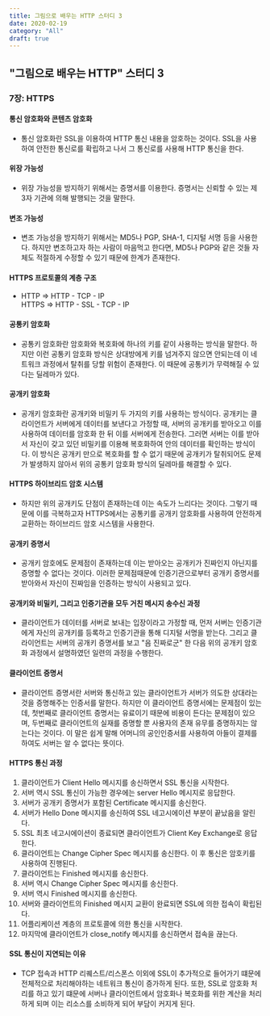 ```yaml
---
title: 그림으로 배우는 HTTP 스터디 3
date: 2020-02-19
category: "All"
draft: true
---
```


## "그림으로 배우는 HTTP" 스터디 3

### 7장: HTTPS

#### 통신 암호화와 콘텐츠 암호화

- 통신 암호화란 SSL을 이용하여 HTTP 통신 내용을 암호하는 것이다. SSL을 사용하여 안전한 통신로를 확립하고 나서 그 통신로를 사용해 HTTP 통신을 한다.

#### 위장 가능성  
  
- 위장 가능성을 방지하기 위해서는 증명서를 이용한다. 증명서는 신뢰할 수 있는 제 3자 기관에 의해 발행되는 것을 말한다.

#### 변조 가능성  
  
- 변조 가능성을 방지하기 위해서는 MD5나 PGP, SHA-1, 디지털 서명 등을 사용한다. 하지만 변조하고자 하는 사람이 마음먹고 한다면, MD5나 PGP와 같은 것들 자체도 적절하게 수정할 수 있기 때문에 한계가 존재한다.

#### HTTPS 프로토콜의 계층 구조  

- HTTP => HTTP - TCP - IP  
  HTTPS => HTTP - SSL - TCP - IP

#### 공통키 암호화  
  
- 공통키 암호화란 암호화와 복호화에 하나의 키를 같이 사용하는 방식을 말한다. 하지만 이런 공통키 암호화 방식은 상대방에게 키를 넘겨주지 않으면 안되는데 이 네트워크 과정에서 탈취를 당할 위험이 존재한다. 이 때문에 공통키가 무력해질 수 있다는 딜레마가 있다.

#### 공개키 암호화  
  
- 공개키 암호화란 공개키와 비밀키 두 가지의 키를 사용하는 방식이다. 공개키는 클라이언트가 서버에게 데이터를 보낸다고 가정할 때, 서버의 공개키를 받아오고 이를 사용하여 데이터를 암호화 한 뒤 이를 서버에게 전송한다. 그러면 서버는 이를 받아서 자신이 갖고 있던 비밀키를 이용해 복호화하여 안의 데이터를 확인하는 방식이다. 이 방식은 공개키 만으로 복호화를 할 수 없기 때문에 공개키가 탈취되어도 문제가 발생하지 않아서 위의 공통키 암호화 방식의 딜레마를 해결할 수 있다.

#### HTTPS 하이브리드 암호 시스템  
  
- 하지만 위의 공개키도 단점이 존재하는데 이는 속도가 느리다는 것이다. 그렇기 때문에 이를 극복하고자 HTTPS에서는 공통키를 공개키 암호화를 사용하여 안전하게 교환하는 하이브리드 암호 시스템을 사용한다.

#### 공개키 증명서  
  
- 공개키 암호에도 문제점이 존재하는데 이는 받아오는 공개키가 진짜인지 아닌지를 증명할 수 없다는 것이다. 이러한 문제점때문에 인증기관으로부터 공개키 증명서를 받아와서 자신이 진짜임을 인증하는 방식이 사용되고 있다.

#### 공개키와 비밀키, 그리고 인증기관을 모두 거친 메시지 송수신 과정  
  
- 클라이언트가 데이터를 서버로 보내는 입장이라고 가정할 때, 먼저 서버는 인증기관에게 자신의 공개키를 등록하고 인증기관을 통해 디지털 서명을 받는다. 그리고 클라이언트는 서버의 공개키 증명서를 보고 "음 진짜로군" 한 다음 위의 공개키 암호화 과정에서 설명하였던 일련의 과정을 수행한다.

#### 클라이언트 증명서  
  
- 클라이언트 증명서란 서버와 통신하고 있는 클라이언트가 서버가 의도한 상대라는 것을 증명해주는 인증서를 말한다. 하지만 이 클라이언트 증명서에는 문제점이 있는데, 첫번째로 클라이언트 증명서는 유료이기 때문에 비용이 든다는 문제점이 있으며, 두번째로 클라이언트의 실재를 증명할 뿐 사용자의 존재 유무를 증명하지는 않는다는 것이다. 이 말은 쉽게 말해 어머니의 공인인증서를 사용하여 아들이 결제를 하여도 서버는 알 수 없다는 뜻이다.

#### HTTPS 통신 과정  

  1. 클라이언트가 Client Hello 메시지를 송신하면서 SSL 통신을 시작한다.
  2. 서버 역시 SSL 통신이 가능한 경우에는 server Hello 메시지로 응답한다.
  3. 서버가 공개키 증명서가 포함된 Certificate 메시지를 송신한다.
  4. 서버가 Hello Done 메시지를 송신하여 SSL 네고시에이션 부분이 끝났음을 알린다.
  5. SSL 최초 네고시에이션이 종료되면 클라이언트가 Client Key Exchange로 응답한다.
  6. 클라이언트는 Change Cipher Spec 메시지를 송신한다. 이 후 통신은 암호키를 사용하여 진행된다.
  7. 클라이언트는 Finished 메시지를 송신한다.
  8. 서버 역시 Change Cipher Spec 메시지를 송신한다.
  9. 서버 역시 Finished 메시지를 송신한다.
  10. 서버와 클라이언트의 Finished 메시지 교환이 완료되면 SSL에 의한 접속이 확립된다.
  11. 어플리케이션 계층의 프로토콜에 의한 통신을 시작한다.
  12. 마지막에 클라이언트가 close_notify 메시지를 송신하면서 접속을 끊는다.

#### SSL 통신이 지연되는 이유  
  
- TCP 접속과 HTTP 리퀘스트/리스폰스 이외에 SSL이 추가적으로 들어가기 떄문에 전체적으로 처리해야하는 네트워크 통신이 증가하게 된다. 또한, SSL로 암호화 처리를 하고 있기 떄문에 서버나 클라이언트에서 암호화나 복호화를 위한 계산을 처리하게 되며 이는 리소스를 소비하게 되어 부담이 커지게 된다.
